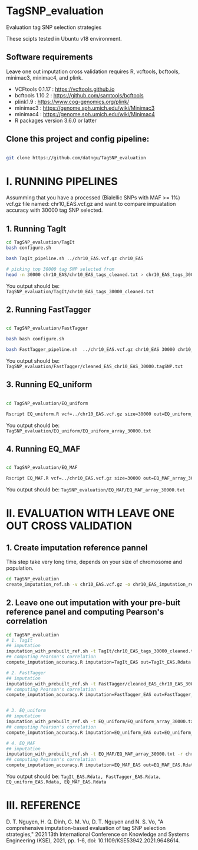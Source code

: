 # TagSNP_evaluation
Evaluation tag SNP selection strategies

These scipts tested in Ubuntu v18 environment.


## Software requirements
Leave one out imputation cross validation requires R, vcftools, bcftools, minimac3, minimac4, and plink.
- VCFtools 0.1.17 : https://vcftools.github.io
- bcftools 1.10.2 : https://github.com/samtools/bcftools
- plink1.9 : https://www.cog-genomics.org/plink/
- minimac3 : https://genome.sph.umich.edu/wiki/Minimac3
- minimac4 : https://genome.sph.umich.edu/wiki/Minimac4
- R packages version 3.6.0 or latter

## Clone this project and config pipeline:

```sh

git clone https://github.com/datngu/TagSNP_evaluation

```
# I. RUNNING PIPELINES

Assumming that you have a processed (Bialellic SNPs with MAF >= 1%) vcf.gz file named: chr10_EAS.vcf.gz and want to compare impuatation accuracy with 30000 tag SNP selected.

## 1. Running TagIt

```sh
cd TagSNP_evaluation/TagIt
bash configure.sh

bash TagIt_pipeline.sh ../chr10_EAS.vcf.gz chr10_EAS

# picking top 30000 tag SNP selected from 
head -n 30000 chr10_EAS/chr10_EAS_tags_cleaned.txt > chr10_EAS_tags_30000_cleaned.txt

```
You output should be: `TagSNP_evaluation/TagIt/chr10_EAS_tags_30000_cleaned.txt`

## 2. Running FastTagger

```sh

cd TagSNP_evaluation/FastTagger 

bash bash configure.sh

bash FastTagger_pipeline.sh  ../chr10_EAS.vcf.gz chr10_EAS 30000 chr10_EAS

```

You output should be: `TagSNP_evaluation/FastTagger/cleaned_EAS_chr10_EAS_30000.tagSNP.txt`

## 3. Running EQ_uniform

```sh

cd TagSNP_evaluation/EQ_uniform

Rscript EQ_uniform.R vcf=../chr10_EAS.vcf.gz size=30000 out=EQ_uniform_array_30000.txt

```

You output should be: `TagSNP_evaluation/EQ_uniform/EQ_uniform_array_30000.txt`

## 4. Running EQ_MAF

```sh

cd TagSNP_evaluation/EQ_MAF

Rscript EQ_MAF.R vcf=../chr10_EAS.vcf.gz size=30000 out=EQ_MAF_array_30000.txt

```

You output should be: `TagSNP_evaluation/EQ_MAF/EQ_MAF_array_30000.txt`

# II. EVALUATION WITH LEAVE ONE OUT CROSS VALIDATION

## 1. Create imputation reference pannel
This step take very long time, depends on your size of chromosome and population.
```sh
cd TagSNP_evaluation
create_imputation_ref.sh -v chr10_EAS.vcf.gz -o chr10_EAS_imputation_ref -p 16

```


## 2. Leave one out imputation with your pre-buit reference panel and computing Pearson's correlation

```sh
cd TagSNP_evaluation
# 1. TagIt
## imputation
imputation_with_prebuilt_ref.sh -t TagIt/chr10_EAS_tags_30000_cleaned.txt -r chr10_EAS_imputation_ref -o TagIt_EAS -p 16
## computing Pearson's correlation
compute_imputation_accuracy.R imputation=TagIt_EAS out=TagIt_EAS.Rdata

# 2. FastTagger
## imputation
imputation_with_prebuilt_ref.sh -t FastTagger/cleaned_EAS_chr10_EAS_30000.tagSNP.txt -r chr10_EAS_imputation_ref -o FastTagger_EAS -p 16
## computing Pearson's correlation
compute_imputation_accuracy.R imputation=FastTagger_EAS out=FastTagger_EAS.Rdata


# 3. EQ_uniform
## imputation
imputation_with_prebuilt_ref.sh -t EQ_uniform/EQ_uniform_array_30000.txt -r chr10_EAS_imputation_ref -o EQ_uniform_EAS -p 16
## computing Pearson's correlation
compute_imputation_accuracy.R imputation=EQ_uniform_EAS out=EQ_uniform_EAS.Rdata

# 4. EQ_MAF
## imputation
imputation_with_prebuilt_ref.sh -t EQ_MAF/EQ_MAF_array_30000.txt -r chr10_EAS_imputation_ref -o EQ_MAF_EAS -p 16
## computing Pearson's correlation
compute_imputation_accuracy.R imputation=EQ_MAF_EAS out=EQ_MAF_EAS.Rdata

```

You output should be: `TagIt_EAS.Rdata, FastTagger_EAS.Rdata, EQ_uniform_EAS.Rdata, EQ_MAF_EAS.Rdata`

# III. REFERENCE

D. T. Nguyen, H. Q. Dinh, G. M. Vu, D. T. Nguyen and N. S. Vo, "A comprehensive imputation-based evaluation of tag SNP selection strategies," 2021 13th International Conference on Knowledge and Systems Engineering (KSE), 2021, pp. 1-6, doi: 10.1109/KSE53942.2021.9648614.


















